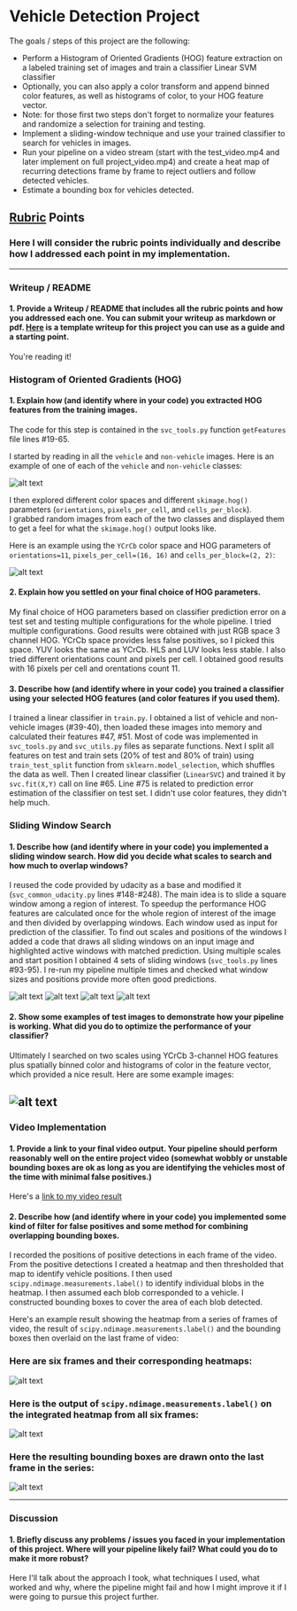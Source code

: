 # Vehicle Detection Project

The goals / steps of this project are the following:

* Perform a Histogram of Oriented Gradients (HOG) feature extraction on a labeled training set of images and train a classifier Linear SVM classifier
* Optionally, you can also apply a color transform and append binned color features, as well as histograms of color, to your HOG feature vector. 
* Note: for those first two steps don't forget to normalize your features and randomize a selection for training and testing.
* Implement a sliding-window technique and use your trained classifier to search for vehicles in images.
* Run your pipeline on a video stream (start with the test_video.mp4 and later implement on full project_video.mp4) and create a heat map of recurring detections frame by frame to reject outliers and follow detected vehicles.
* Estimate a bounding box for vehicles detected.

[//]: # (Image References)
[image1]: ./output_images/res_explore1.png
[image2]: ./output_images/colorspace.png
[image3]: ./output_images/Boxes0.jpg
[image4]: ./output_images/Boxes1.jpg
[image5]: ./output_images/Boxes2.jpg
[image6]: ./output_images/Boxes3.jpg
[image7]: ./output_images/sliding_windows.jpg
[image8]: ./output_images/bboxes_and_heat.png
[image9]: ./output_images/labels_map.png
[image10]: ./output_images/output_bboxes.png
[video1]: ./project_video_out.avi

## [Rubric](https://review.udacity.com/#!/rubrics/513/view) Points
### Here I will consider the rubric points individually and describe how I addressed each point in my implementation.  

---
### Writeup / README

#### 1. Provide a Writeup / README that includes all the rubric points and how you addressed each one.  You can submit your writeup as markdown or pdf.  [Here](https://github.com/udacity/CarND-Vehicle-Detection/blob/master/writeup_template.md) is a template writeup for this project you can use as a guide and a starting point.  

You're reading it!

### Histogram of Oriented Gradients (HOG)

#### 1. Explain how (and identify where in your code) you extracted HOG features from the training images.

The code for this step is contained in the `svc_tools.py` function `getFeatures` file lines #19-65.

I started by reading in all the `vehicle` and `non-vehicle` images.  Here is an example of one of each of the `vehicle` and `non-vehicle` classes:

![alt text][image1]

I then explored different color spaces and different `skimage.hog()` parameters (`orientations`, `pixels_per_cell`, and `cells_per_block`).  
I grabbed random images from each of the two classes and displayed them to get a feel for what the `skimage.hog()` output looks like.

Here is an example using the `YCrCb` color space and HOG parameters of `orientations=11`, `pixels_per_cell=(16, 16)` and `cells_per_block=(2, 2)`:

![alt text][image2]

#### 2. Explain how you settled on your final choice of HOG parameters.

My final choice of HOG parameters based on classifier prediction error on a test set and testing multiple configurations for the whole pipeline.
I tried multiple configurations. Good results were obtained with just RGB space 3 channel HOG. YCrCb space provides less false positives, so I picked this space.
YUV looks the same as YCrCb. HLS and LUV looks less stable.
I also tried different orientations count and pixels per cell. I obtained good results with 16 pixels per cell and orentations count 11.

#### 3. Describe how (and identify where in your code) you trained a classifier using your selected HOG features (and color features if you used them).

I trained a linear classifier in `train.py`. I obtained a list of vehicle and non-vehicle images (#39-40), then loaded these images into memory and calculated 
their features #47, #51. Most of code was implemented in `svc_tools.py` and `svc_utils.py` files as separate functions.
Next I split all features on test and train sets (20% of test and 80% of train) using `train_test_split` function from `sklearn.model_selection`,
which shuffles the data as well. Then I created linear classifier (`LinearSVC`) and trained it by `svc.fit(X,Y)` call on line #65.
Line #75 is related to prediction error estimation of the classifier on test set.
I didn't use color features, they didn't help much.

### Sliding Window Search

#### 1. Describe how (and identify where in your code) you implemented a sliding window search.  How did you decide what scales to search and how much to overlap windows?

I reused the code provided by udacity as a base and modified it (`svc_common_udacity.py` lines #148-#248). The main idea is to slide a square window among
a region of interest. To speedup the performance HOG features are calculated once for the whole region of interest of the image and then divided by overlapping windows.
Each window used as input for prediction of the classifier.
To find out scales and positions of the windows I added a code that draws all sliding windows on an input image and highlighted active windows with matched prediction.
Using multiple scales and start position I obtained 4 sets of sliding windows (`svc_tools.py` lines #93-95). I re-run my pipeline multiple times and checked what 
window sizes and positions provide more often good predictions.

![alt text][image3]
![alt text][image4]
![alt text][image5]
![alt text][image6]

#### 2. Show some examples of test images to demonstrate how your pipeline is working.  What did you do to optimize the performance of your classifier?

Ultimately I searched on two scales using YCrCb 3-channel HOG features plus spatially binned color and histograms of color in the feature vector, which provided a nice result.  Here are some example images:

![alt text][image7]
---

### Video Implementation

#### 1. Provide a link to your final video output.  Your pipeline should perform reasonably well on the entire project video (somewhat wobbly or unstable bounding boxes are ok as long as you are identifying the vehicles most of the time with minimal false positives.)
Here's a [link to my video result](./project_video.mp4)


#### 2. Describe how (and identify where in your code) you implemented some kind of filter for false positives and some method for combining overlapping bounding boxes.

I recorded the positions of positive detections in each frame of the video.  From the positive detections I created a heatmap and then thresholded that map to identify vehicle positions.  I then used `scipy.ndimage.measurements.label()` to identify individual blobs in the heatmap.  I then assumed each blob corresponded to a vehicle.  I constructed bounding boxes to cover the area of each blob detected.  

Here's an example result showing the heatmap from a series of frames of video, the result of `scipy.ndimage.measurements.label()` and the bounding boxes then overlaid on the last frame of video:

### Here are six frames and their corresponding heatmaps:

![alt text][image5]

### Here is the output of `scipy.ndimage.measurements.label()` on the integrated heatmap from all six frames:
![alt text][image6]

### Here the resulting bounding boxes are drawn onto the last frame in the series:
![alt text][image7]

---

### Discussion

#### 1. Briefly discuss any problems / issues you faced in your implementation of this project.  Where will your pipeline likely fail?  What could you do to make it more robust?

Here I'll talk about the approach I took, what techniques I used, what worked and why, where the pipeline might fail and how I might improve it if I were going to pursue this project further.  


